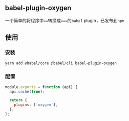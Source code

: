 ## babel-plugin-oxygen

一个简单的将程序中`==`转换成`===`的`babel` plugin，已发布到`npm`

## 使用

### 安装

```bash
yarn add @babel/core @babel/cli babel-plugin-oxygen
```

### 配置

```javascript
module.exports = function (api) {
  api.cache(true);

  return {
    plugins: ['oxygen'],
  };
};
```
